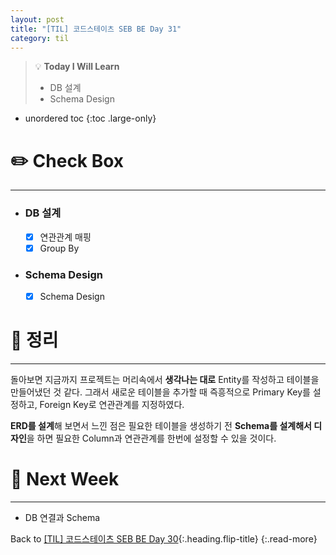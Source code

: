 ```yaml
---
layout: post
title: "[TIL] 코드스테이츠 SEB BE Day 31"
category: til
---
```

> 💡 **Today I Will Learn**
>
> * DB 설계
> * Schema Design

* unordered toc
{:toc .large-only}

# ✏️ Check Box
***

* ### DB 설계
  * [x] <label>연관관계 매핑</label>
  * [x] <label>Group By</label>

* ### Schema Design
  * [x] <label>Schema Design</label>

# 📌 정리
***

돌아보면 지금까지 프로젝트는 머리속에서 **생각나는 대로** Entity를 작성하고 테이블을 만들어냈던 것 같다. 그래서 새로운 테이블을 추가할 때 즉흥적으로 Primary Key를 설정하고, Foreign Key로 연관관계를 지정하였다.

**ERD를 설계**해 보면서 느낀 점은 필요한 테이블을 생성하기 전 **Schema를 설계해서 디자인**을 하면 필요한 Column과 연관관계를 한번에 설정할 수 있을 것이다.

# 🎯 Next Week
***

* DB 연결과 Schema

Back to [[TIL] 코드스테이츠 SEB BE Day 30](220609-til){:.heading.flip-title}
{:.read-more}